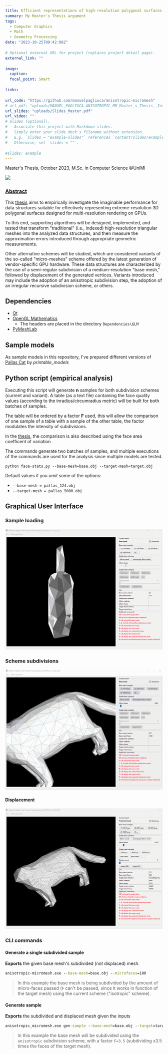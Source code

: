 ```yaml
---
title: Efficient representations of high‑resolution polygonal surfaces, adding anisotropy control to the Micro‑Mesh schema
summary: My Master's Thesis argument
tags:
  - Computer Graphics
  - Math
  - Geometry Processing
date: "2023-10-25T09:42:00Z"

# Optional external URL for project (replaces project detail page).
external_link: ""

image:
  caption:
  focal_point: Smart

links:

url_code: "https://github.com/manuelpagliuca/anisotropic-micromesh"
# url_pdf: "uploads/MANUEL_PAGLIUCA_ANISOTROPIC_MM_Master_s_Thesis__Integral_.pdf"
url_slides: "uploads/Slides_Master.pdf"
url_video: ""
# Slides (optional).
#   Associate this project with Markdown slides.
#   Simply enter your slide deck's filename without extension.
#   E.g. `slides = "example-slides"` references `content/slides/example-slides.md`.
#   Otherwise, set `slides = ""`.

#slides: example
---
```

Master's Thesis, October 2023, M.Sc. in Computer Science @UniMI

![](dragon_render.png)

### [Abstract](/uploads/Abstract_Master_s_Thesis__en_.pdf)

This [thesis](/uploads/MANUEL_PAGLIUCA_ANISOTROPIC_MM_Master_s_Thesis__Integral_.pdf) aims to empirically investigate the imaginable performance for data structures suitable for effectively representing extreme-resolution 3D polygonal surfaces designed for multi-resolution rendering on GPUs.

To this end, supporting algorithms will be designed, implemented, and tested that transform "traditional" (i.e., indexed) high-resolution triangular meshes into the analyzed data structures, and then measure the approximation errors introduced through appropriate geometric measurements.

Other alternative schemes will be studied, which are considered variants of the so-called "micro-meshes" scheme offered by the latest generation of vendor-specific GPU hardware. These data structures are characterized by the use of a semi-regular subdivision of a medium-resolution "base mesh," followed by displacement of the generated vertices. Variants introduced may include the adoption of an anisotropic subdivision step, the adoption of an irregular recursive subdivision scheme, or others.

## Dependencies

* [Qt](https://www.qt.io/)
* [OpenGL Mathematics](https://glm.g-truc.net/0.9.9/index.html)
  * The headers are placed in the directory `Dependencies\GLM`
* [PyMeshLab](https://pymeshlab.readthedocs.io/en/latest/installation.html)

## Sample models

As sample models in this repository, I've prepared different versions of [Pallas Cat](https://free3d.com/3d-model/pallas-cat-v1--576987.html) by *printable_models*

## Python script (empirical analysis)

Executing this script will generate **n** samples for both subdivision schemes (current and variant). A table (as a text file) containing the face quality values (according to the inradius/circumradius metric) will be built for both batches of samples.

The table will be ordered by a factor **F** used, this will allow the comparison of one sample of a table with a sample of the other table, the factor modulates the intensity of subdivisions.

In the [thesis](https://manuelpagliuca.github.io/uploads/MANUEL_PAGLIUCA_ANISOTROPIC_MM_Master_s_Thesis__Integral_.pdf), the comparison is also described using the face area coefficent of variation

The commands generate two batches of samples, and multiple executions of the commands are used for the analysis since multiple models are tested.

```batch
python face-stats.py --base-mesh=base.obj --target-mesh=target.obj
```

Default values if you *omit* some of the options:

* `--base-mesh = pallas_124.obj`
* `--target-mesh = pallas_5000.obj`

## Graphical User Interface

### Sample loading

![](sample_loading.gif)

### Scheme subdivisions

![](subdivisions.gif)

#### Displacement

![](displacement.gif)

### CLI commands

#### Generate a single subdivided sample

**Exports** the given base mesh's subdivided (not displaced) mesh.

```cmd
anisotropic-micromesh.exe --base-mesh=base.obj --microfaces=100
```

> In this example the base mesh is being subdivided by the amount of micro-faces passed (`F` can't be passed, since it works in function of the target mesh) using the current scheme ("isotropic" scheme).

#### Generate sample

**Exports** the subdivided and displaced mesh given the inputs

```cmd
anisotropic_micromesh.exe gen-sample --base-mesh=base.obj --target=target.obj --scheme=aniso --factor=3.5
```

> In this example the base mesh will be subdivided using the `anisotropic` subdivision scheme, with a factor `F=3.5` (subdividing x3.5 times the faces of the target mesh).
